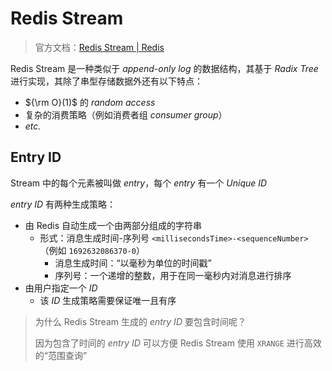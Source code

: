 # Redis Stream

> 官方文档：[Redis Stream | Redis](https://redis.io/docs/data-types/streams/)

Redis Stream 是一种类似于 *append-only log* 的数据结构，其基于 *Radix Tree* 进行实现，其除了串型存储数据外还有以下特点：

- ${\rm O}(1)$ 的 *random access*
- 复杂的消费策略（例如消费者组 *consumer group*）
- *etc.*

## Entry ID

Stream 中的每个元素被叫做 *entry*，每个 *entry* 有一个 *Unique ID*

*entry ID* 有两种生成策略：

- 由 Redis 自动生成一个由两部分组成的字符串
	- 形式：消息生成时间-序列号 `<millisecondsTime>-<sequenceNumber>`（例如 `1692632086370-0`）
		- 消息生成时间：“以毫秒为单位的时间戳”
		- 序列号：一个递增的整数，用于在同一毫秒内对消息进行排序
- 由用户指定一个 *ID*
	- 该 *ID* 生成策略需要保证唯一且有序

> 为什么 Redis Stream 生成的 *entry ID* 要包含时间呢？
> 
> 因为包含了时间的 *entry ID* 可以方便 Redis Stream 使用 `XRANGE` 进行高效的“范围查询”

